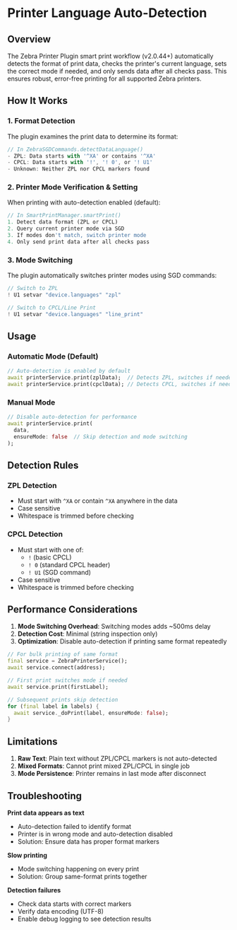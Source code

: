 # Printer Language Auto-Detection

## Overview

The Zebra Printer Plugin smart print workflow (v2.0.44+) automatically detects the format of print data, checks the printer's current language, sets the correct mode if needed, and only sends data after all checks pass. This ensures robust, error-free printing for all supported Zebra printers.

## How It Works

### 1. Format Detection

The plugin examines the print data to determine its format:

```dart
// In ZebraSGDCommands.detectDataLanguage()
- ZPL: Data starts with '^XA' or contains '^XA'
- CPCL: Data starts with '!', '! 0', or '! U1'
- Unknown: Neither ZPL nor CPCL markers found
```

### 2. Printer Mode Verification & Setting

When printing with auto-detection enabled (default):

```dart
// In SmartPrintManager.smartPrint()
1. Detect data format (ZPL or CPCL)
2. Query current printer mode via SGD
3. If modes don't match, switch printer mode
4. Only send print data after all checks pass
```

### 3. Mode Switching

The plugin automatically switches printer modes using SGD commands:

```dart
// Switch to ZPL
! U1 setvar "device.languages" "zpl"

// Switch to CPCL/Line Print
! U1 setvar "device.languages" "line_print"
```

## Usage

### Automatic Mode (Default)

```dart
// Auto-detection is enabled by default
await printerService.print(zplData);  // Detects ZPL, switches if needed
await printerService.print(cpclData); // Detects CPCL, switches if needed
```

### Manual Mode

```dart
// Disable auto-detection for performance
await printerService.print(
  data,
  ensureMode: false  // Skip detection and mode switching
);
```

## Detection Rules

### ZPL Detection
- Must start with `^XA` or contain `^XA` anywhere in the data
- Case sensitive
- Whitespace is trimmed before checking

### CPCL Detection
- Must start with one of:
  - `!` (basic CPCL)
  - `! 0` (standard CPCL header)
  - `! U1` (SGD command)
- Case sensitive
- Whitespace is trimmed before checking

## Performance Considerations

1. **Mode Switching Overhead**: Switching modes adds ~500ms delay
2. **Detection Cost**: Minimal (string inspection only)
3. **Optimization**: Disable auto-detection if printing same format repeatedly

```dart
// For bulk printing of same format
final service = ZebraPrinterService();
await service.connect(address);

// First print switches mode if needed
await service.print(firstLabel);

// Subsequent prints skip detection
for (final label in labels) {
  await service._doPrint(label, ensureMode: false);
}
```

## Limitations

1. **Raw Text**: Plain text without ZPL/CPCL markers is not auto-detected
2. **Mixed Formats**: Cannot print mixed ZPL/CPCL in single job
3. **Mode Persistence**: Printer remains in last mode after disconnect

## Troubleshooting

**Print data appears as text**
- Auto-detection failed to identify format
- Printer is in wrong mode and auto-detection disabled
- Solution: Ensure data has proper format markers

**Slow printing**
- Mode switching happening on every print
- Solution: Group same-format prints together

**Detection failures**
- Check data starts with correct markers
- Verify data encoding (UTF-8)
- Enable debug logging to see detection results 